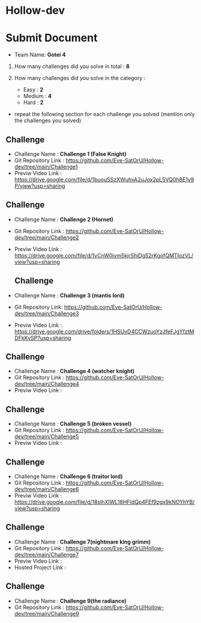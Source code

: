 # Hollow-dev

# Submit Document

- Team Name: **Gotei 4**

1. How many challenges did you solve in total : **8**

2. How many challenges did you solve in the category :
   - Easy : **2**
   - Medium : **4**
   - Hard : **2**

- repeat the following section for each challenge you solved (mention only the challenges you solved)

## Challenge

- Challenge Name : **Challenge 1 (False Knight)**
- Git Repository Link : https://github.com/Eve-SatOrU/Hollow-dev/tree/main/Challenge1
- Previw Video Link : https://drive.google.com/file/d/1buouSSzXWuhvA2uJox2pL5VQ0h8E1v9P/view?usp=sharing

## Challenge

- Challenge Name : **Challenge 2 (Hornet)**
- Git Repository Link : https://github.com/Eve-SatOrU/Hollow-dev/tree/main/Challenge2
- Previw Video Link : https://drive.google.com/file/d/1vCnW0jvm5kjrShiDg52rKgofQMTIozVL/view?usp=sharing


  ## Challenge

- Challenge Name : **Challenge 3 (mantis lord)**
- Git Repository Link: https://github.com/Eve-SatOrU/Hollow-dev/tree/main/Challenge3
- Previw Video Link : https://drive.google.com/drive/folders/1HSUvD4CCWzuoYzJfeFJgYfztMDFkKvSP?usp=sharing


## Challenge

- Challenge Name : **Challenge 4 (watcher knight)**
- Git Repository Link : https://github.com/Eve-SatOrU/Hollow-dev/tree/main/Challenge4
- Previw Video Link : 


## Challenge

- Challenge Name : **Challenge 5 (broken vessel)**
- Git Repository Link : https://github.com/Eve-SatOrU/Hollow-dev/tree/main/Challenge5
- Previw Video Link : 


## Challenge

- Challenge Name : **Challenge 6 (traitor lord)**
- Git Repository Link : https://github.com/Eve-SatOrU/Hollow-dev/tree/main/Challenge6
- Previw Video Link : https://drive.google.com/file/d/18slhXIWL18HFIdQp4FEf9zgx9kNOYhYB/view?usp=sharing
## Challenge

- Challenge Name : **Challenge 7(nightmare king grimm)**
- Git Repository Link : https://github.com/Eve-SatOrU/Hollow-dev/tree/main/Challenge7
- Previw Video Link :
- Hosted Project Link :




## Challenge

- Challenge Name : **Challenge 9(the radiance)**
- Git Repository Link : https://github.com/Eve-SatOrU/Hollow-dev/tree/main/Challenge9

